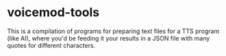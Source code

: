 # voicemod-tools
This is a compilation of programs for preparing text files for a TTS program (like AI), where you'd be feeding it your results in a JSON file with
many quotes for different characters.
